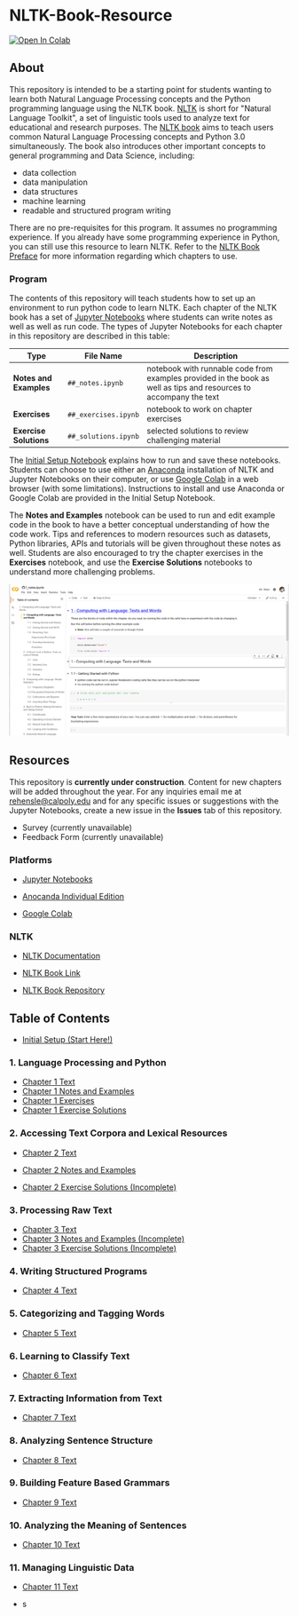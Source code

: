 # NLTK-Book-Resource

[![Open In Colab](https://colab.research.google.com/assets/colab-badge.svg)](https://colab.research.google.com/github/BetoBob/NLTK-Book-Resource/blob/master/setup.ipynb)



## About

This repository is intended to be a starting point for students wanting to learn both Natural Language Processing concepts and the Python programming language using the NLTK book. [NLTK](https://www.nltk.org/) is short for "Natural Language Toolkit", a set of linguistic tools used to analyze text for educational and research purposes. The [NLTK book](https://www.nltk.org/book/) aims to teach users common Natural Language Processing concepts and Python 3.0 simultaneously. The book also introduces other important concepts to general programming and Data Science, including:

* data collection
* data manipulation
* data structures
* machine learning
* readable and structured program writing

There are no pre-requisites for this program. It assumes no programming experience. If you already have some programming experience in Python, you can still use this resource to learn NLTK. Refer to the [NLTK Book Preface](https://www.nltk.org/book/ch00.html) for more information regarding which chapters to use.

### Program

The contents of this repository will teach students how to set up an environment to run python code to learn NLTK. Each chapter of the NLTK book has a set of [Jupyter Notebooks](https://jupyter.org/) where students can write notes as well as well as run code. The types of Jupyter Notebooks for each chapter in this repository are described in this table:

| Type                   | File Name            | Description                                                  |
| ---------------------- | -------------------- | ------------------------------------------------------------ |
| **Notes and Examples** | `##_notes.ipynb`     | notebook with runnable code from examples provided in the book as well as tips and resources to accompany the text |
| **Exercises**          | `##_exercises.ipynb` | notebook to work on chapter exercises                        |
| **Exercise Solutions** | `##_solutions.ipynb` | selected solutions to review challenging material            |

The [Initial Setup Notebook](https://colab.research.google.com/github/BetoBob/NLTK-Book-Resource/blob/master/setup.ipynb) explains how to run and save these notebooks. Students can choose to use either an [Anaconda](https://www.anaconda.com/products/individual) installation of NLTK and Jupyter Notebooks on their computer, or use [Google Colab](https://colab.research.google.com/notebooks/intro.ipynb#) in a web browser (with some limitations). Instructions to install and use Anaconda or Google Colab are provided in the Initial Setup Notebook. 

The **Notes and Examples** notebook can be used to run and edit example code in the book to have a better conceptual understanding of how the code work. Tips and references to modern resources such as datasets, Python libraries, APIs and tutorials will be given throughout these notes as well. Students are also encouraged to try the chapter exercises in the **Exercises** notebook, and use the **Exercise Solutions** notebooks to understand more challenging problems.

![Chapter 1 Screen](./notes/img/ch1_screen.png)

## Resources

This repository is **currently under construction**. Content for new chapters will be added throughout the year. For any inquiries email me at rehensle@calpoly.edu and for any specific issues or suggestions with the Jupyter Notebooks, create a new issue in the **Issues** tab of this repository.

* Survey (currently unavailable)
* Feedback Form (currently unavailable)

### Platforms

* [Jupyter Notebooks](https://jupyter.org/)

* [Anocanda Individual Edition](https://www.anaconda.com/products/individual)
* [Google Colab](https://colab.research.google.com/notebooks/intro.ipynb#)

### NLTK

* [NLTK Documentation](https://www.nltk.org/)

* [NLTK Book Link](http://www.nltk.org/book)
* [NLTK Book Repository](https://github.com/nltk/nltk_book)





## Table of Contents 

* [Initial Setup (Start Here!)](https://colab.research.google.com/github/BetoBob/NLTK-Book-Resource/blob/master/setup.ipynb)

### 1. Language Processing and Python

* [Chapter 1 Text](http://www.nltk.org/book/ch01)
* [Chapter 1 Notes and Examples](https://colab.research.google.com/github/BetoBob/NLTK-Book-Resource/blob/master/01/01_notes.ipynb)
* [Chapter 1 Exercises](https://colab.research.google.com/github/BetoBob/NLTK-Book-Resource/blob/master/01/01_exercises.ipynb)
* [Chapter 1 Exercise Solutions](https://colab.research.google.com/github/BetoBob/NLTK-Book-Resource/blob/master/01/01_solutions.ipynb)

### 2. Accessing Text Corpora and Lexical Resources

* [Chapter 2 Text](https://www.nltk.org/book/ch02.html)

* [Chapter 2 Notes and Examples](https://colab.research.google.com/github/BetoBob/NLTK-Book-Resource/blob/master/02/02_notes.ipynb)

* [Chapter 2 Exercise Solutions (Incomplete)](https://colab.research.google.com/github/BetoBob/NLTK-Book-Resource/blob/master/02/02_solutions.ipynb)

### 3. Processing Raw Text

* [Chapter 3 Text](http://www.nltk.org/book/ch03)
* [Chapter 3 Notes and Examples (Incomplete)](https://colab.research.google.com/github/BetoBob/NLTK-Book-Resource/blob/master/03/03_notes.ipynb)
* [Chapter 3 Exercise Solutions (Incomplete)](https://colab.research.google.com/github/BetoBob/NLTK-Book-Resource/blob/master/03/03_solutions.ipynb)

### 4. Writing Structured Programs

* [Chapter 4 Text](http://www.nltk.org/book/ch04)

### 5. Categorizing and Tagging Words

* [Chapter 5 Text](http://www.nltk.org/book/ch05)

### 6. Learning to Classify Text

* [Chapter 6 Text](http://www.nltk.org/book/ch06)

### 7. Extracting Information from Text

* [Chapter 7 Text](http://www.nltk.org/book/ch07)

### 8. Analyzing Sentence Structure

* [Chapter 8 Text](http://www.nltk.org/book/ch08)

### 9. Building Feature Based Grammars

* [Chapter 9 Text](http://www.nltk.org/book/ch09)

### 10. Analyzing the Meaning of Sentences

* [Chapter 10 Text](http://www.nltk.org/book/ch10)

### 11. Managing Linguistic Data

* [Chapter 11 Text](http://www.nltk.org/book/ch11)

* s